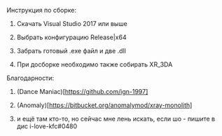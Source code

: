 Инструкция по сборке:

1) Скачать Visual Studio 2017 или выше

2) Выбрать конфигурацию Release|x64

3) Забрать готовый .exe файл и две .dll

4) При досборке необходимо также собирать XR_3DA

Благодарности:

1) (Dance Maniac)[https://github.com/ign-1997]

2) (Anomaly)[https://bitbucket.org/anomalymod/xray-monolith]

3) и ещё там кто-то, но сейчас мне лень искать, если шо - пишите в дис i-love-kfc#0480
